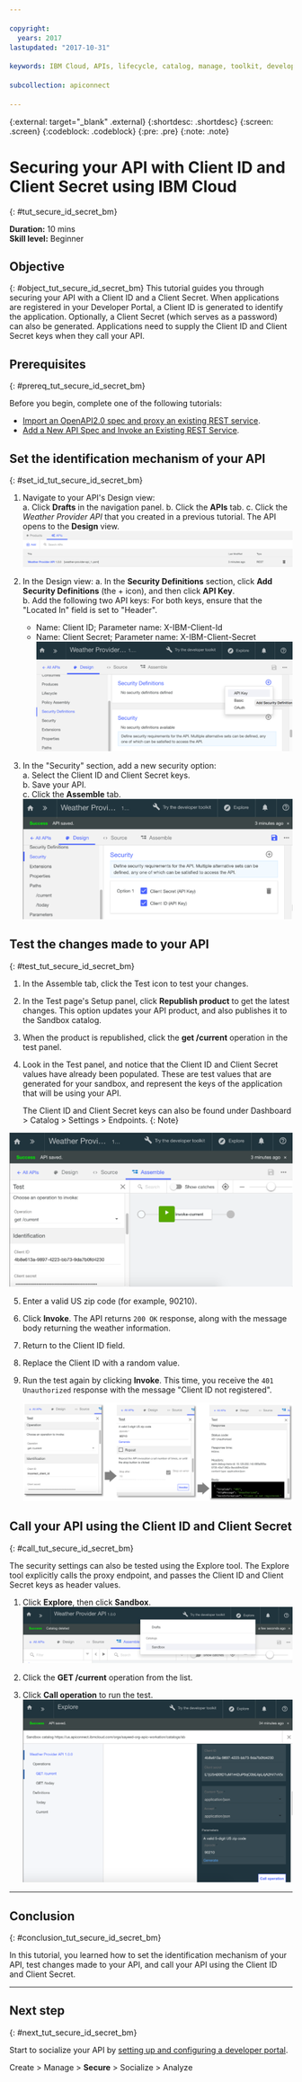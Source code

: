 ```yaml
---

copyright:
  years: 2017
lastupdated: "2017-10-31"

keywords: IBM Cloud, APIs, lifecycle, catalog, manage, toolkit, develop, dev portal, tutorials

subcollection: apiconnect

---
```


{:external: target="_blank" .external}
{:shortdesc: .shortdesc}
{:screen: .screen}
{:codeblock: .codeblock}
{:pre: .pre}
{:note: .note}


# Securing your API with Client ID and Client Secret using IBM Cloud
{: #tut_secure_id_secret_bm}

**Duration:** 10 mins  
**Skill level:** Beginner


## Objective
{: #object_tut_secure_id_secret_bm}
This tutorial guides you through securing your API with a Client ID and a Client Secret. When applications are registered in your Developer Portal, a Client ID is generated to identify the application. Optionally, a Client Secret (which serves as a password) can also be generated. Applications need to supply the Client ID and Client Secret keys when they call your API.


## Prerequisites
{: #prereq_tut_secure_id_secret_bm}

Before you begin, complete one of the following tutorials: 
- [Import an OpenAPI2.0 spec and proxy an existing REST service](/docs/apiconnect/tutorials?topic=apiconnect-tut_rest_landing).
- [Add a New API Spec and Invoke an Existing REST Service](/docs/apiconnect/tutorials?topic=apiconnect-tut_rest_landing).


## Set the identification mechanism of your API
{: #set_id_tut_secure_id_secret_bm}

1. Navigate to your API's Design view:  
   a. Click **Drafts** in the navigation panel.
   b. Click the **APIs** tab. 
   c. Click the _Weather Provider API_ that you created in a previous tutorial. 
      The API opens to the **Design** view.  
   ![](images/1_goto_drafts_api.png)  

2. In the Design view:
    a. In the **Security Definitions** section, click **Add Security Definitions** (the + icon), and then click **API Key**.  
    b. Add the following two API keys: 
       For both keys, ensure that the "Located In" field is set to "Header".	
      - Name: Client ID;  Parameter name: X-IBM-Client-Id  
      - Name: Client Secret;  Parameter name: X-IBM-Client-Secret    
        ![](images/2_security_definitions.png)  

3. In the "Security" section, add a new security option:  
    a. Select the Client ID and Client Secret keys.  
    b. Save your API.  
    c. Click the **Assemble** tab.  
    ![](images/3_security_option.png)  


## Test the changes made to your API
{: #test_tut_secure_id_secret_bm}

1. In the Assemble tab, click the Test icon to test your changes.

2. In the Test page's Setup panel, click **Republish product** to get the latest changes. 
  This option updates your API product, and also publishes it to the Sandbox catalog.

3. When the product is republished, click the **get /current** operation in the test panel.
4. Look in the Test panel, and notice that the Client ID and Client Secret values have already been populated. 
   These are test values that are generated for your sandbox, and represent the keys of the application that will be using your API.
  
   The Client ID and Client Secret keys can also be found under Dashboard > Catalog > Settings > Endpoints. 
   {: Note}
  
  ![](images/test_api_keys_1.png)

5. Enter a valid US zip code (for example, 90210). 
6. Click **Invoke**.
   The API returns `200 OK` response, along with the message body returning the weather information.
7. Return to the Client ID field. 
8. Replace the Client ID with a random value.
9. Run the test again by clicking **Invoke**. 
   This time, you receive the `401 Unauthorized` response with the message "Client ID not registered". 

    ![](images/test_api_keys_3.png)  


## Call your API using the Client ID and Client Secret
{: #call_tut_secure_id_secret_bm}

The security settings can also be tested using the Explore tool. The Explore tool explicitly calls the proxy endpoint, and passes the Client ID and Client Secret keys as header values.

1. Click **Explore**, then click **Sandbox**.
    ![](images/explore_1.png)

2. Click the **GET /current** operation from the list.

3. Click **Call operation** to run the test.
    ![](images/explore_3.png)

---

## Conclusion
{: #conclusion_tut_secure_id_secret_bm}

In this tutorial, you learned how to set the identification mechanism of your API, test changes made to your API, and call your API using the Client ID and Client Secret. 

---

## Next step
{: #next_tut_secure_id_secret_bm}

Start to socialize your API by [setting up and configuring a developer portal](/docs/apiconnect/tutorials?topic=apiconnect-tut_config_dev_portal).

Create > Manage > **Secure** > Socialize > Analyze